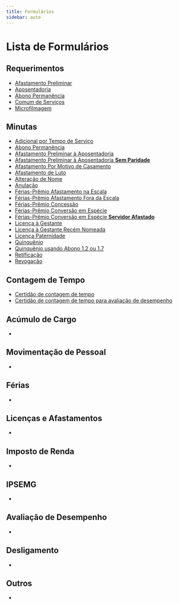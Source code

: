 ```yaml
---
title: Formulários
sidebar: auto
---
```



# Lista de Formulários

## Requerimentos
+ [Afastamento Preliminar](./arquivos/requerimentos/requerimento_afastamento_preliminar.doc) <Badge text="27/03/2019"/>
+ [Aposentadoria](./arquivos/requerimentos/requerimento_aposentadoria.doc) <Badge text="27/03/2019"/>
+ [Abono Permanência](./arquivos/requerimentos/requerimento_abono_permanencia.doc) <Badge text="27/03/2019"/>
+ [Comum de Serviços](./arquivos/requerimentos/requerimento_comum_servicos.doc) <Badge text="27/03/2019"/>
+ [Microfilmagem](./arquivos/requerimentos/requerimento_microfilmagem.doc) <Badge text="27/03/2019"/>



## Minutas
+ [Adicional por Tempo de Serviço](./arquivos/minutas/minuta_adicional_tempo_servico.doc) <Badge text="27/03/2019"/>
+ [Abono Permanência](./arquivos/minutas/minuta_abono_permanencia.doc) <Badge text="27/03/2019"/>
+ [Afastamento Preliminar à Aposentadoria](./arquivos/minutas/minuta_afastamento_preliminar.doc) <Badge text="27-03-2019"/><Badge text="NOVO!" type="warn"/> 
+ [Afastamento Preliminar à Aposentadoria **Sem Paridade**](./arquivos/minutas/minuta_afastamento_preliminar_sem_paridade.doc) <Badge text="27/03/2019"/><Badge text="ATUALIZADO!" type="error"/>
+ [Afastamento Por Motivo de Casamento](./arquivos/minutas/minuta_afastamento_casamento.doc) <Badge text="27/03/2019"/>
+ [Afastamento de Luto](./arquivos/minutas/minuta_afastamento_luto.doc) <Badge text="27/03/2019"/>
+ [Alteração de Nome](./arquivos/minutas/minuta_alteracao_nome.doc) <Badge text="27/03/2019"/>
+ [Anulação](./arquivos/minutas/minuta_anulacao.doc) <Badge text="27/03/2019"/>
+ [Férias-Prêmio Afastamento na Escala](./arquivos/minutas/minuta_ferias_premio_afastamento_escala.docx) <Badge text="27/03/2019"/>
+ [Férias-Prêmio Afastamento Fora da Escala](./arquivos/minutas/minuta_ferias_premio_afastamento_fora_escala.docx) <Badge text="27/03/2019"/>
+ [Férias-Prêmio Concessão](./arquivos/minutas/minuta_ferias_premio_concessao.docx) <Badge text="27/03/2019"/>
+ [Férias-Prêmio Conversão em Espécie](./arquivos/minutas/minuta_ferias_premio_conversao_especie.doc) <Badge text="27/03/2019"/>
+ [Férias-Prêmio Conversão em Espécie **Servidor Afastado**](./arquivos/minutas/minuta_ferias_premio_conversao_especie_servidor_afastado.doc) <Badge text="27/03/2019"/>
+ [Licença à Gestante](./arquivos/minutas/minuta_licenca_gestante.doc) <Badge text="27/03/2019"/>
+ [Licença à Gestante Recém Nomeada](./arquivos/minutas/minuta_licenca_gestante_recem_nomeada.doc) <Badge text="27/03/2019"/>
+ [Licença Paternidade](./arquivos/minutas/minuta_licenca_paternidade.doc) <Badge text="27/03/2019"/>
+ [Quinquênio](./arquivos/minutas/minuta_quinquenio.doc) <Badge text="27/03/2019"/>
+ [Quinquênio usando Abono 1.2 ou 1.7](./arquivos/minutas/minuta_quinquenio_com_1.2_e_1.7.doc) <Badge text="27/03/2019"/>
+ [Retificação](./arquivos/minutas/minuta_retificacao.doc) <Badge text="27/03/2019"/>
+ [Revogação](./arquivos/minutas/minuta_revogacao.doc) <Badge text="27/03/2019"/>




<pl-button color="primary"/>

## Contagem de Tempo

+ [Certidão de contagem de tempo](./arquivos/contagem_tempo.xls) <Badge text="27-03-2019" type="warn"/><Badge text="NOVO!" type="error"/> 
+ [Certidão de contagem de tempo para avaliação de desempenho](./arquivos/contagem_tempo.xls) <Badge text="27/03/2019"/>


## Acúmulo de Cargo
   + 

## Movimentação de Pessoal
   + 

## Férias
   + 

## Licenças e Afastamentos
   + 

## Imposto de Renda
   + 

## IPSEMG
   + 

## Avaliação de Desempenho
   + 

## Desligamento
   + 

## Outros
   + 